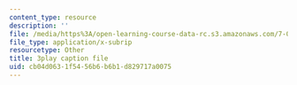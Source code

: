 ```yaml
---
content_type: resource
description: ''
file: /media/https%3A/open-learning-course-data-rc.s3.amazonaws.com/7-01sc-fundamentals-of-biology-fall-2011/cb04d0631f5456b6b6b1d829717a0075_2TL8rY9Rc_A.vtt
file_type: application/x-subrip
resourcetype: Other
title: 3play caption file
uid: cb04d063-1f54-56b6-b6b1-d829717a0075
---
```

